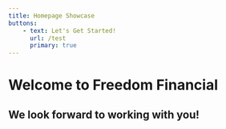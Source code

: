 ```yaml
---
title: Homepage Showcase
buttons:
    - text: Let's Get Started!
      url: /test
      primary: true
---
```


# Welcome to Freedom Financial
## We look forward to working with you!



